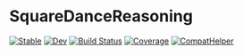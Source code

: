 # SquareDanceReasoning

[![Stable](https://img.shields.io/badge/docs-stable-blue.svg)](https://MarkNahabedian.github.io/SquareDanceReasoning.jl/stable/)
[![Dev](https://img.shields.io/badge/docs-dev-blue.svg)](https://MarkNahabedian.github.io/SquareDanceReasoning.jl/dev/)
[![Build Status](https://github.com/MarkNahabedian/SquareDanceReasoning.jl/actions/workflows/CI.yml/badge.svg?branch=main)](https://github.com/MarkNahabedian/SquareDanceReasoning.jl/actions/workflows/CI.yml?query=branch%3Amain)
[![Coverage](https://codecov.io/gh/MarkNahabedian/SquareDanceReasoning.jl/branch/main/graph/badge.svg)](https://codecov.io/gh/MarkNahabedian/SquareDanceReasoning.jl)
[![CompatHelper](https://github.com/MarkNahabedian/SquareDanceReasoning.jl/actions/workflows/CompatHelper.yml/badge.svg)](https://github.com/MarkNahabedian/SquareDanceReasoning.jl/actions/workflows/CompatHelper.yml)
